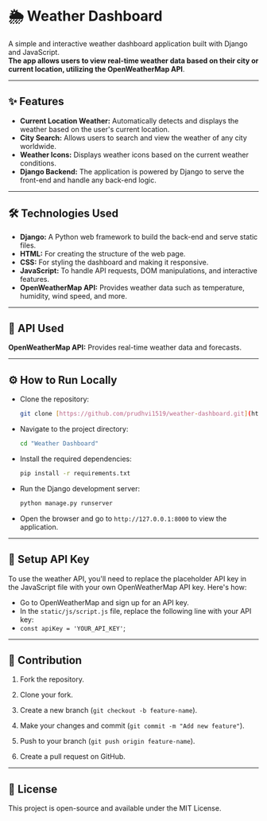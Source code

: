 # 🌦️ Weather Dashboard

A simple and interactive weather dashboard application built with Django and JavaScript.  
**The app allows users to view real-time weather data based on their city or current location, utilizing the OpenWeatherMap API**.

---

## ✨ Features
- **Current Location Weather:** Automatically detects and displays the weather based on the user's current location.
- **City Search:** Allows users to search and view the weather of any city worldwide.
- **Weather Icons:** Displays weather icons based on the current weather conditions.
- **Django Backend:** The application is powered by Django to serve the front-end and handle any back-end logic.

---

## 🛠️ Technologies Used
- **Django:** A Python web framework to build the back-end and serve static files.
- **HTML:** For creating the structure of the web page.
- **CSS:** For styling the dashboard and making it responsive.
- **JavaScript:** To handle API requests, DOM manipulations, and interactive features.
- **OpenWeatherMap API:** Provides weather data such as temperature, humidity, wind speed, and more.

---

## 🔑 API Used
**OpenWeatherMap API:** Provides real-time weather data and forecasts.

---

## ⚙️ How to Run Locally

- Clone the repository:
  ```bash
  git clone [https://github.com/prudhvi1519/weather-dashboard.git](https://github.com/prudhvi1519/Weather-dashboard.git)
  ```

- Navigate to the project directory:
  ```bash
  cd "Weather Dashboard"
  ```

- Install the required dependencies:
  ```bash
  pip install -r requirements.txt
  ```

- Run the Django development server:
  ```bash
  python manage.py runserver
  ```

- Open the browser and go to `http://127.0.0.1:8000` to view the application.

---

## 🔑 Setup API Key
To use the weather API, you'll need to replace the placeholder API key in the JavaScript file with your own OpenWeatherMap API key. Here's how:
  - Go to OpenWeatherMap and sign up for an API key.
  - In the `static/js/script.js` file, replace the following line with your API key:
  - `const apiKey = 'YOUR_API_KEY'`;

---

## 🤝 Contribution

1. Fork the repository.

2. Clone your fork.

3. Create a new branch (`git checkout -b feature-name`).

4. Make your changes and commit (`git commit -m "Add new feature"`).

5. Push to your branch (`git push origin feature-name`).

6. Create a pull request on GitHub.

---

## 📜 License
This project is open-source and available under the MIT License.
